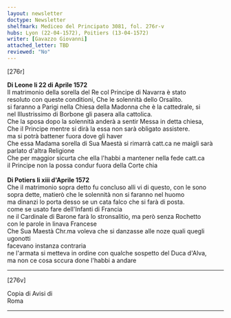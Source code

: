 ```yaml
---
layout: newsletter
doctype: Newsletter
shelfmark: Mediceo del Principato 3081, fol. 276r-v
hubs: Lyon (22-04-1572), Poitiers (13-04-1572)
writer: [Gavazzo Giovanni]
attached_letter: TBD
reviewed: "No"
---
```


[276r]  
  
  
<strong>Di Leone li 22 di Aprile 1572</strong>  
Il matrimonio della sorella del Re col Principe di Navarra è stato  
resoluto con queste conditioni, Che le solennità dello Orsalito.  
si faranno a Parigi nella Chiesa della Madonna che è la cattedrale, si  
nel Illustrissimo di Borbone gli pasera alla cattolica.  
Che la sposa dopo la solennità anderà a sentir Messa in detta chiesa,  
Che il Principe mentre si dirà la essa non sarà obligato assistere.  
ma si potrà battener fuora dove gli haver  
Che essa Madama sorella di Sua Maestà si rimarrà catt.ca ne maigli sarà  
parlato d'altra Religione  
Che per maggior sicurta che ella l'habbi a mantener nella fede catt.ca  
il Principe non la possa condur fuora della Corte chia  
<br/><strong>Di Potiers li xiii d'Aprile 1572</strong>  
Che il matrimonio sopra detto fu concluso alli vi di questo, con le sono  
sopra dette, matierò che le solennità non si faranno nel huomo  
ma dinanzi lo porta desso se un cata falco che si farà di posta.  
come se usato fare dell'Infanti di Francia  
ne il Cardinale di Barone farà lo stronsalitio, ma però senza Rochetto  
con le parole in linava Francese  
Che Sua Maestà Chr.ma voleva che si danzasse alle noze quali quegli ugonotti  
facevano instanza contraria  
ne l'armata si metteva in ordine con qualche sospetto del Duca d'Alva,  
ma non ce cosa sccura done l'habbi a andare  
  
---  

[276v]  
  
  
Copia di Avisi di  
Roma  
  
---  

